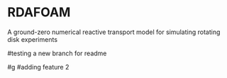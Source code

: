 # RDAFOAM
A ground-zero numerical reactive transport model for simulating rotating disk experiments

#testing a new branch for readme

#g
#adding feature 2